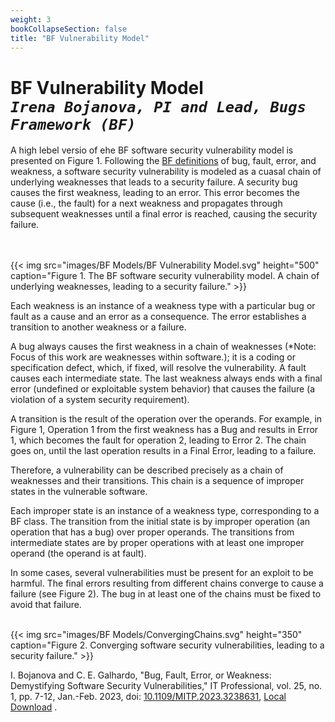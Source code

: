 ```yaml
---
weight: 3
bookCollapseSection: false
title: "BF Vulnerability Model"
---
```

# BF Vulnerability Model <br/>_`Irena Bojanova, PI and Lead, Bugs Framework (BF)`_

A high lebel versio of ehe BF software security vulnerability model is presented on Figure 1. Following the [BF definitions](/BF/info/vulnerability-model/bf-concepts/) of bug, fault, error, and weakness, a software security vulnerability is modeled as a cuasal chain of underlying weaknesses that leads to a security failure. A security bug causes the first weakness, leading to an error. This error becomes the cause (i.e., the fault) for a next weakness and propagates through subsequent weaknesses until a final error is reached, causing the security failure.

<br/><br/>
{{< img src="images/BF Models/BF Vulnerability Model.svg" height="500" caption="Figure 1. The BF software security vulnerability model. A chain of underlying weaknesses, leading to a security failure." >}}
<br/>

Each weakness is an instance of a weakness type with a particular bug or fault as a cause and an error as a consequence. The error establishes a transition to another weakness or a failure.

A bug always causes the first weakness in a chain of weaknesses (*Note: Focus of this work are weaknesses within software.); it is a coding or specification defect, which, if fixed, will resolve the vulnerability. A fault causes each intermediate state. The last weakness always ends with a final error (undefined or exploitable system behavior) that causes the failure (a violation of a system security requirement).

A transition is the result of the operation over the operands. For example, in Figure 1, Operation 1 from the first weakness has a Bug and results in Error 1, which becomes the fault for operation 2, leading to Error 2. The chain goes on, until the last operation results in a Final Error, leading to a failure.

Therefore, a vulnerability can be described precisely as a chain of weaknesses and their transitions. This chain is a sequence of improper states in the vulnerable software. 

Each improper state is an instance of a weakness type, corresponding to a BF class. The transition from the initial state is by improper operation (an operation that has a bug) over proper operands. The transitions from intermediate states are by proper operations with at least one improper operand (the operand is at fault).

In some cases, several vulnerabilities must be present for an exploit to be harmful. The final errors resulting from different chains converge to cause a failure (see  Figure 2). The bug in at least one of the chains must be fixed to avoid that failure.  

<br/>
 {{< img src="images/BF Models/ConvergingChains.svg" height="350" caption="Figure 2. Converging software security vulnerabilities, leading to a security failure." >}}
<br/>

I. Bojanova and C. E. Galhardo, "Bug, Fault, Error, or Weakness: Demystifying Software Security Vulnerabilities," IT Professional, vol. 25, no. 1, pp. 7-12, Jan.-Feb. 2023, doi: [10.1109/MITP.2023.3238631](https://doi.ieeecomputersociety.org/10.1109/MITP.2023.3238631), [Local Download](https://tsapps.nist.gov/publication/get_pdf.cfm?pub_id=936191) .

